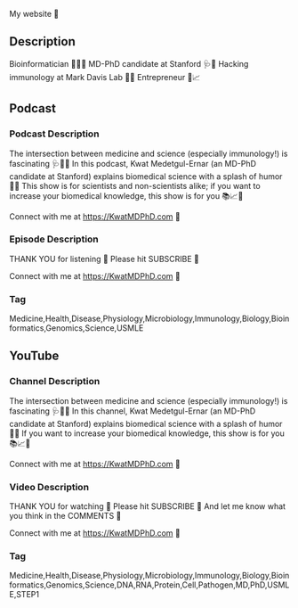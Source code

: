My website 📍

## Description

Bioinformatician 🧬🧑‍💻
MD-PhD candidate at Stanford 🩺🌲
Hacking immunology at Mark Davis Lab 🥼🦠
Entrepreneur 🔄📈

## Podcast

### Podcast Description

The intersection between medicine and science (especially immunology!) is fascinating 🩺🧬🤩
In this podcast, Kwat Medetgul-Ernar (an MD-PhD candidate at Stanford) explains biomedical science with a splash of humor 🥼🤣
This show is for scientists and non-scientists alike; if you want to increase your biomedical knowledge, this show is for you 📚📈🌲

Connect with me at https://KwatMDPhD.com 📍

### Episode Description

THANK YOU for listening 🩵
Please hit SUBSCRIBE 💖

Connect with me at https://KwatMDPhD.com 📍

### Tag

Medicine,Health,Disease,Physiology,Microbiology,Immunology,Biology,Bioinformatics,Genomics,Science,USMLE

## YouTube

### Channel Description

The intersection between medicine and science (especially immunology!) is fascinating 🩺🧬🤩
In this channel, Kwat Medetgul-Ernar (an MD-PhD candidate at Stanford) explains biomedical science with a splash of humor 🥼🤣
If you want to increase your biomedical knowledge, this show is for you 📚📈🌲

Connect with me at https://KwatMDPhD.com 📍

### Video Description

THANK YOU for watching 🩵
Please hit SUBSCRIBE 💖
And let me know what you think in the COMMENTS 💌

Connect with me at https://KwatMDPhD.com 📍

### Tag

Medicine,Health,Disease,Physiology,Microbiology,Immunology,Biology,Bioinformatics,Genomics,Science,DNA,RNA,Protein,Cell,Pathogen,MD,PhD,USMLE,STEP1
